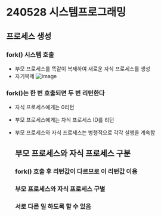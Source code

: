 # 240528 시스템프로그래밍

## 프로세스 생성
### fork() 시스템 호출
- 부모 프로세스를 똑같이 복제하여 새로운 자식 프로세스를 생성
- 자기복제
![image](https://github.com/Kimchaeeuny/System/assets/120534069/e4cda36d-3c5c-43ed-9ccf-157826d59f76)

### fork()는 한 번 호출되면 두 번 리턴한다
- 자식 프로세스에게는 0리턴
- 부모 프로세스에게는 자식 프로세스 ID를 리턴
- 부모 프로세스와 자식 프로세스는 병행적으로 각각 실행을 계속함

  ## 부모 프로세스와 자식 프로세스 구분

  ### fork() 호출 후 리턴값이 다르므로 이 리턴값 이용
  ### 부모 프로세스와 자식 프로세스 구별
  ### 서로 다른 일 하도록 할 수 있음
